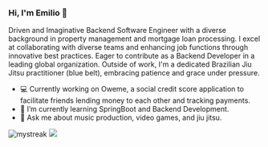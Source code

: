 ### Hi, I'm Emilio 👋

Driven and Imaginative Backend Software Engineer with a diverse background in property management and mortgage loan processing. I excel at collaborating with diverse teams and enhancing job functions through innovative best practices. Eager to contribute as a Backend Developer in a leading global organization. Outside of work, I'm a dedicated Brazilian Jiu Jitsu practitioner (blue belt), embracing patience and grace under pressure.



- 💻 Currently working on Oweme, a social credit score application to facilitate friends lending money to each other and tracking payments.
- 🌱 I’m currently learning SpringBoot and Backend Development.
- 💭 Ask me about music production, video games, and jiu jitsu.

<img src="https://github-readme-streak-stats.herokuapp.com/?user=Epiraino&theme=tokyonight" alt="mystreak"/>
<img src="https://github-profile-trophy.vercel.app/?username=Epiraino&theme=juicyfresh&no-bg=true" />

